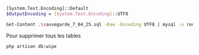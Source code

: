 
```bash
[System.Text.Encoding]::Default
$OutputEncoding = [System.Text.Encoding]::UTF8

Get-Content .\sauvegarde_7_04_25.sql -Raw -Encoding UTF8 | mysql -u root -p solicode_lms
```

Pour supprimer tous les tables 

````
php artisan db:wipe
````